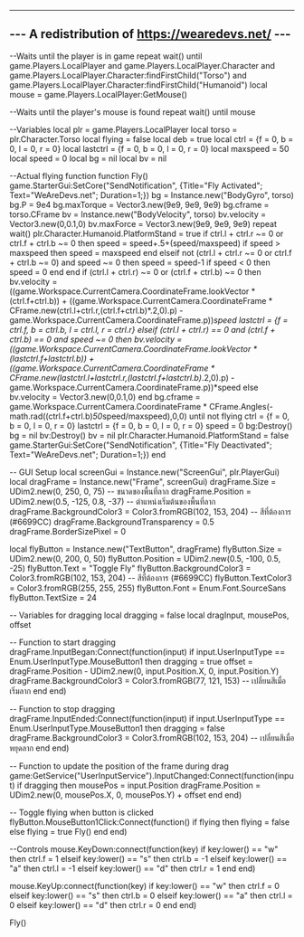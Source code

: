 ----------------------------------------------------
---  A redistribution of https://wearedevs.net/  ---
----------------------------------------------------

--Waits until the player is in game
repeat wait()
until game.Players.LocalPlayer and game.Players.LocalPlayer.Character and game.Players.LocalPlayer.Character:findFirstChild("Torso") and game.Players.LocalPlayer.Character:findFirstChild("Humanoid")
local mouse = game.Players.LocalPlayer:GetMouse()

--Waits until the player's mouse is found
repeat wait() until mouse

--Variables
local plr = game.Players.LocalPlayer
local torso = plr.Character.Torso
local flying = false
local deb = true
local ctrl = {f = 0, b = 0, l = 0, r = 0}
local lastctrl = {f = 0, b = 0, l = 0, r = 0}
local maxspeed = 50
local speed = 0
local bg = nil
local bv = nil

--Actual flying function
function Fly()
	game.StarterGui:SetCore("SendNotification", {Title="Fly Activated"; Text="WeAreDevs.net"; Duration=1;})
    bg = Instance.new("BodyGyro", torso)
    bg.P = 9e4
    bg.maxTorque = Vector3.new(9e9, 9e9, 9e9)
    bg.cframe = torso.CFrame
    bv = Instance.new("BodyVelocity", torso)
    bv.velocity = Vector3.new(0,0.1,0)
    bv.maxForce = Vector3.new(9e9, 9e9, 9e9)
    repeat wait()
      plr.Character.Humanoid.PlatformStand = true
      if ctrl.l + ctrl.r ~= 0 or ctrl.f + ctrl.b ~= 0 then
        speed = speed+.5+(speed/maxspeed)
        if speed > maxspeed then
          speed = maxspeed
        end
      elseif not (ctrl.l + ctrl.r ~= 0 or ctrl.f + ctrl.b ~= 0) and speed ~= 0 then
        speed = speed-1
        if speed < 0 then
          speed = 0
        end
      end
      if (ctrl.l + ctrl.r) ~= 0 or (ctrl.f + ctrl.b) ~= 0 then
        bv.velocity = ((game.Workspace.CurrentCamera.CoordinateFrame.lookVector * (ctrl.f+ctrl.b)) + ((game.Workspace.CurrentCamera.CoordinateFrame * CFrame.new(ctrl.l+ctrl.r,(ctrl.f+ctrl.b)*.2,0).p) - game.Workspace.CurrentCamera.CoordinateFrame.p))*speed
        lastctrl = {f = ctrl.f, b = ctrl.b, l = ctrl.l, r = ctrl.r}
      elseif (ctrl.l + ctrl.r) == 0 and (ctrl.f + ctrl.b) == 0 and speed ~= 0 then
        bv.velocity = ((game.Workspace.CurrentCamera.CoordinateFrame.lookVector * (lastctrl.f+lastctrl.b)) + ((game.Workspace.CurrentCamera.CoordinateFrame * CFrame.new(lastctrl.l+lastctrl.r,(lastctrl.f+lastctrl.b)*.2,0).p) - game.Workspace.CurrentCamera.CoordinateFrame.p))*speed
      else
        bv.velocity = Vector3.new(0,0.1,0)
      end
      bg.cframe = game.Workspace.CurrentCamera.CoordinateFrame * CFrame.Angles(-math.rad((ctrl.f+ctrl.b)*50*speed/maxspeed),0,0)
    until not flying
    ctrl = {f = 0, b = 0, l = 0, r = 0}
    lastctrl = {f = 0, b = 0, l = 0, r = 0}
    speed = 0
    bg:Destroy()
	bg = nil
    bv:Destroy()
	bv = nil
    plr.Character.Humanoid.PlatformStand = false
	game.StarterGui:SetCore("SendNotification", {Title="Fly Deactivated"; Text="WeAreDevs.net"; Duration=1;})
end

-- GUI Setup
local screenGui = Instance.new("ScreenGui", plr.PlayerGui)
local dragFrame = Instance.new("Frame", screenGui)
dragFrame.Size = UDim2.new(0, 250, 0, 75)  -- ขนาดของพื้นที่ลาก
dragFrame.Position = UDim2.new(0.5, -125, 0.8, -37)  -- ตำแหน่งเริ่มต้นของพื้นที่ลาก
dragFrame.BackgroundColor3 = Color3.fromRGB(102, 153, 204)  -- สีที่ต้องการ (#6699CC)
dragFrame.BackgroundTransparency = 0.5
dragFrame.BorderSizePixel = 0

local flyButton = Instance.new("TextButton", dragFrame)
flyButton.Size = UDim2.new(0, 200, 0, 50)
flyButton.Position = UDim2.new(0.5, -100, 0.5, -25)
flyButton.Text = "Toggle Fly"
flyButton.BackgroundColor3 = Color3.fromRGB(102, 153, 204)  -- สีที่ต้องการ (#6699CC)
flyButton.TextColor3 = Color3.fromRGB(255, 255, 255)
flyButton.Font = Enum.Font.SourceSans
flyButton.TextSize = 24

-- Variables for dragging
local dragging = false
local dragInput, mousePos, offset

-- Function to start dragging
dragFrame.InputBegan:Connect(function(input)
	if input.UserInputType == Enum.UserInputType.MouseButton1 then
		dragging = true
		offset = dragFrame.Position - UDim2.new(0, input.Position.X, 0, input.Position.Y)
		dragFrame.BackgroundColor3 = Color3.fromRGB(77, 121, 153)  -- เปลี่ยนสีเมื่อเริ่มลาก
	end
end)

-- Function to stop dragging
dragFrame.InputEnded:Connect(function(input)
	if input.UserInputType == Enum.UserInputType.MouseButton1 then
		dragging = false
		dragFrame.BackgroundColor3 = Color3.fromRGB(102, 153, 204)  -- เปลี่ยนสีเมื่อหยุดลาก
	end
end)

-- Function to update the position of the frame during drag
game:GetService("UserInputService").InputChanged:Connect(function(input)
	if dragging then
		mousePos = input.Position
		dragFrame.Position = UDim2.new(0, mousePos.X, 0, mousePos.Y) + offset
	end
end)

-- Toggle flying when button is clicked
flyButton.MouseButton1Click:Connect(function()
    if flying then
        flying = false
    else
        flying = true
        Fly()
    end
end)

--Controls
mouse.KeyDown:connect(function(key)
	if key:lower() == "w" then
		ctrl.f = 1
	elseif key:lower() == "s" then
		ctrl.b = -1
	elseif key:lower() == "a" then
		ctrl.l = -1
	elseif key:lower() == "d" then
		ctrl.r = 1
	end
end)

mouse.KeyUp:connect(function(key)
	if key:lower() == "w" then
		ctrl.f = 0
	elseif key:lower() == "s" then
		ctrl.b = 0
	elseif key:lower() == "a" then
		ctrl.l = 0
	elseif key:lower() == "d" then
		ctrl.r = 0
	end
end)

Fly()
